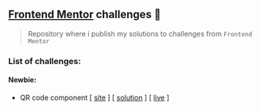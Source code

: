 ## [Frontend Mentor](https://www.frontendmentor.io/) challenges :dart:
>Repository where i publish my solutions to challenges from `Frontend Mentor`

### List of challenges:
#### Newbie:
- QR code component [ [site](https://www.frontendmentor.io/challenges/qr-code-component-iux_sIO_H) ] [ [solution](https://github.com/Michal-Majchrzak/front-end-challenges/tree/master/newbie/qr-code-component-main) ] [ [live](https://michal-majchrzak.github.io/front-end-challenges/blob/master/newbie/qr-code-component-main/index.html) ]
